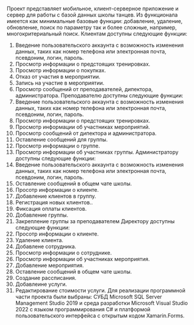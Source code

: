 Проект представляет мобильное, клиент-серверное приложение и сервер для работы с базой данных школы танцев. Из функционала имеется как минимальные базовые функции: добавление, удаление, обновление, поиск по параметру так и более сложные, например, многокритериальный поиск.
  Клиентам доступны следующие функции:
1.	Введение пользовательского аккаунта с возможность изменения данных, таких как номер телефона или электронная почта, псевдоним, логин, пароль.
2.	Просмотр информации о предстоящих тренировках.
3.	Просмотр информации о покупках.
4.	Отказ от участия в мероприятии.
5.	Запись на участие в мероприятии.
6.	Просмотр сообщений от преподавателей, дипектора, администратора.
Преподавателю доступны следующие функции:
1.	Введение пользовательского аккаунта с возможность изменения данных, таких как номер телефона или электронная почта, псевдоним, логин, пароль.
2.	Просмотр информации о предстоящих тренировках.
3.	Просмотр информации об участниках мероприятий.
4.	Просмотр сообщений от дипектора и администратора.
5.	Оставление сообщений для группы.
6.	Просмотр информации о группе.
7.	Просмотр информации об участниках группы.
  Администратору доступны следующие функции:
1.	Введение пользовательского аккаунта с возможность изменения данных, таких как номер телефона или электронная почта, псевдоним, логин, пароль.
2.	Оставление сообщений в общем чате школы.
3.	Просотр информации о клиенте.
4.	Добавление клиентов в группу.
5.	Регистрация новых клиентов..
6.	Фиксация оплаты клиентов.
7.	Добавление группы.
8.	Закрепление группы за преподавателем
  Директору доступны следующие функции:
1.	Просотр информации о клиенте.
2.	Удаление клиента.
3.	Добавлене сотрудника.
4.	Просмотр информации о сотруднике.
5.	Просмотр информации об участниках мероприятия.
6.	Добавление мероприятия.
7.	Оставление сообщений в общем чате школы.
8.	Создание рассписания.
9.	Добавлеине услуги.
10.	Редактирование стоимости услуги.
Для реализации программной части  проекта были выбраны: СУБД Microsoft SQL Server Management Studio 2019 и среда разработки Microsoft Visual Studio 2022 с языком программирования C# и платформой  пользовательского интерфейса с открытым кодом Xamarin.Forms.


